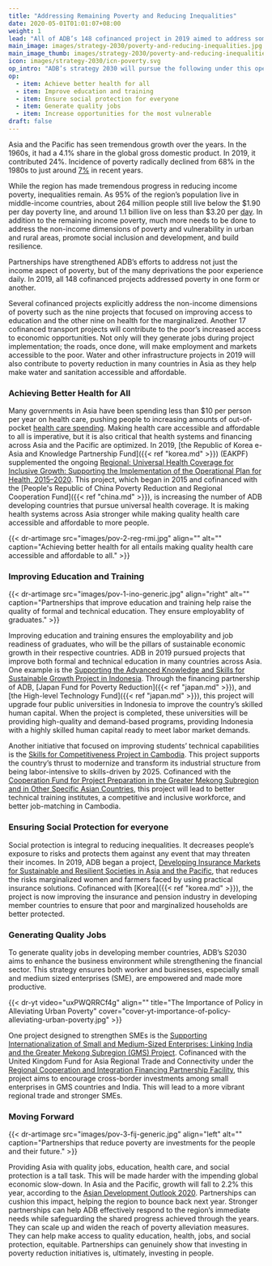 ```yaml
---
title: "Addressing Remaining Poverty and Reducing Inequalities"
date: 2020-05-01T01:01:07+08:00
weight: 1
lead: "All of ADB’s 148 cofinanced project in 2019 aimed to address some form of poverty in the region. With an impending global economic slowdown, safeguarding shared progress in the fight against poverty becomes more imperative."
main_image: images/strategy-2030/poverty-and-reducing-inequalities.jpg
main_image_thumb: images/strategy-2030/poverty-and-reducing-inequalities-th.jpg
icon: images/strategy-2030/icn-poverty.svg
op_intro: "ADB’s strategy 2030 will pursue the following under this operational priority:"
op: 
  - item: Achieve better health for all
  - item: Improve education and training
  - item: Ensure social protection for everyone
  - item: Generate quality jobs
  - item: Increase opportunities for the most vulnerable
draft: false
---
```


Asia and the Pacific has seen tremendous growth over the years. In the 1960s, it had a 4.1% share in the global gross domestic product. In 2019, it contributed 24%. Incidence of poverty radically declined from 68% in the 1980s to just around [7%](https://www.adb.org/sites/default/files/publication/549191/asias-journey-prosperity.pdf) in recent years.

While the region has made tremendous progress in reducing income poverty, inequalities remain. As 95% of the region’s population live in middle-income countries, about 264 million people still live below the $1.90 per day poverty line, and around 1.1 billion live on less than $3.20 per [day](https://www.adb.org/sites/default/files/institutional-document/495951/strategy-2030-op1-poverty-inequalities.pdf).  In addition to the remaining income poverty, much more needs to be done to address the non-income dimensions of poverty and vulnerability in urban and rural areas, promote social inclusion and development, and build resilience.

Partnerships have strengthened ADB’s efforts to address not just the income aspect of poverty, but of the many deprivations the poor experience daily. In 2019, all 148 cofinanced projects addressed poverty in one form or another.

Several cofinanced projects explicitly address the non-income dimensions of poverty such as the nine projects that focused on improving access to education and the other nine on health for the marginalized. Another 17 cofinanced transport projects will contribute to the poor’s increased access to economic opportunities. Not only will they generate jobs during project implementation; the roads, once done, will make employment and markets accessible to the poor. Water and other infrastructure projects in 2019 will also contribute to poverty reduction in many countries in Asia as they help make water and sanitation accessible and affordable.

### Achieving Better Health for All

Many governments in Asia have been spending less than $10 per person per year on health care, pushing people to increasing amounts  of out-of-pocket [health care spending](https://www.adb.org/sectors/health/issues/strengthening-health-systems-services). Making health care accessible and affordable to all is imperative, but it is also critical that health systems and financing across Asia and the Pacific are optimized. In 2019, [the Republic of Korea e-Asia and Knowledge Partnership Fund]({{< ref "korea.md" >}}) (EAKPF) supplemented the ongoing [Regional: Universal Health Coverage for Inclusive Growth: Supporting the Implementation of the Operational Plan for Health, 2015–2020](https://www.adb.org/projects/49152-001/main#project-pds). This project, which began in 2015 and cofinanced with the [People's Republic of China Poverty Reduction and Regional Cooperation Fund]({{< ref "china.md" >}}), is increasing the number of ADB developing countries that pursue universal health coverage. It is making health systems across Asia stronger while making quality health care accessible and affordable to more people.

{{< dr-artimage src="images/pov-2-reg-rmi.jpg" align="" alt="" caption="Achieving better health for all entails making quality health care accessible and affordable to all." >}}

### Improving Education and Training

{{< dr-artimage src="images/pov-1-ino-generic.jpg" align="right" alt="" caption="Partnerships that improve education and training help raise the quality of formal and technical education. They ensure employablity of graduates." >}}

Improving education and training ensures the employability and job readiness of graduates, who will be the pillars of sustainable economic growth in their respective countries. ADB in 2019 pursued projects that improve both formal and technical education in many countries across Asia. One example is the [Supporting the Advanced Knowledge and Skills for Sustainable Growth Project in Indonesia](https://www.adb.org/projects/50395-007/main#project-overview). Through the financing partnership of ADB, [Japan Fund for Poverty Reduction]({{< ref "japan.md" >}}), and [the High-level Technology Fund]({{< ref "japan.md" >}}), this project will upgrade four public universities in Indonesia to improve the country’s skilled human capital. When the project is completed, these universities will be providing high-quality and demand-based programs, providing Indonesia with a highly skilled human capital ready to meet labor market demands.

Another initiative that focused on improving students’ technical capabilities is the [Skills for Competitiveness Project in Cambodia](https://www.adb.org/projects/50394-001/main#project-overview). This project supports the country’s thrust to modernize and transform its industrial structure from being labor-intensive to skills-driven by 2025. Cofinanced with the [Cooperation Fund for Project Preparation in the Greater Mekong Subregion and in Other Specific Asian Countries](https://www.adb.org/site/funds/funds/cooperation-fund-project-preparation-ta-greater-mekong-subregion#:~:text=The%20fund%20is%20a%20single,in%20the%20Greater%20Mekong%20Subregion%20), this project will lead to better technical training institutes, a competitive and inclusive workforce, and better job-matching in Cambodia.

### Ensuring Social Protection for everyone

Social protection is integral to reducing inequalities. It decreases people’s exposure to risks and protects them against any event that may threaten their incomes. In 2019, ADB began a project, [Developing Insurance Markets for Sustainable and Resilient Societies in Asia and the Pacific](https://www.adb.org/projects/53134-001/main#project-documents), that reduces the risks marginalized women and farmers faced by using practical insurance solutions.  Cofinanced with [Korea]({{< ref "korea.md" >}}), the project is now improving the insurance and pension industry in developing member countries to ensure that poor and marginalized households are better protected.

### Generating Quality Jobs

To generate quality jobs in developing member countries, ADB’s S2030 aims to enhance the business environment while strengthening the financial sector. This strategy ensures both worker and businesses, especially small and medium sized enterprises (SME), are empowered and made more productive.

{{< dr-yt video="uxPWQRRCf4g" align="" title="The Importance of Policy in Alleviating Urban Poverty" cover="cover-yt-importance-of-policy-alleviating-urban-poverty.jpg" >}}

One project designed to strengthen SMEs is the [Supporting Internationalization of Small and Medium-Sized Enterprises: Linking India and the Greater Mekong Subregion (GMS) Project](https://www.adb.org/projects/53112-001/main#project-overview). Cofinanced with the United Kingdom Fund for Asia Regional Trade and Connectivity under the [Regional Cooperation and Integration Financing Partnership Facility](./modalities/regional-cooperation-financing-partnership-facility/), this project aims to encourage cross-border investments among small enterprises in GMS countries and India. This will lead to a more vibrant regional trade and stronger SMEs.

### Moving Forward

{{< dr-artimage src="images/pov-3-fij-generic.jpg" align="left" alt="" caption="Partnerships that reduce poverty are investments for the people and their future." >}}

Providing Asia with quality jobs, education, health care, and social protection is a tall task. This will be made harder with the impending global economic slow-down. In Asia and the Pacific, growth will fall to 2.2% this year, according to the [Asian Development Outlook 2020](https://www.adb.org/publications/asian-development-outlook-2020-innovation-asia). Partnerships can cushion this impact, helping the region to bounce back next year. Stronger partnerships can help ADB effectively respond to the region’s immediate needs while safeguarding the shared progress achieved through the years. They can scale up and widen the reach of poverty alleviation measures. They can help make access to quality education, health, jobs, and social protection, equitable. Partnerships can genuinely show that investing in poverty reduction initiatives is, ultimately, investing in people. 
